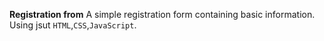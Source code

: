 **Registration from**
A simple registration form containing basic information.   
Using jsut `HTML`,`CSS`,`JavaScript`.
